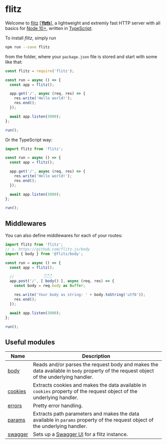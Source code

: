 # flitz

Welcome to [flitz](https://github.com/flitz-js/flitz) [[**ˈflɪt͡s**](https://en.wikipedia.org/wiki/Naming_conventions_of_the_International_Phonetic_Alphabet)], a lightweight and extremly fast HTTP server with all basics for [Node 10+](https://nodejs.org/docs/latest-v10.x/api/http.html), written in [TypeScript](https://www.typescriptlang.org/).

To install *flitz*, simply run

```bash
npm run --save flitz
```

from the folder, where your `package.json` file is stored and start with some like that:

```javascript
const flitz = require('flitz');

const run = async () => {
  const app = flitz();

  app.get('/', async (req, res) => {
    res.write('Hello world!');
    res.end();
  });

  await app.listen(3000);
};

run();
```

Or the TypeScript way:

```typescript
import flitz from 'flitz';

const run = async () => {
  const app = flitz();

  app.get('/', async (req, res) => {
    res.write('Hello world!');
    res.end();
  });

  await app.listen(3000);
};

run();
```

## Middlewares

You can also define middlewares for each of your routes:

```typescript
import flitz from 'flitz';
// s. https://github.com/flitz-js/body
import { body } from '@flitz/body';

const run = async () => {
  const app = flitz();

  //             👇👇👇
  app.post('/', [ body() ], async (req, res) => {
    const body = req.body as Buffer;

    res.write('Your body as string: ' + body.toString('utf8'));
    res.end();
  });

  await app.listen(3000);
};

run();
```

## Useful modules

| Name | Description |
|---|---|
| [body](https://github.com/flitz-js/body) | Reads and/or parses the request body and makes the data available in `body` property of the request object of the underlying handler. |
| [cookies](https://github.com/flitz-js/cookies) | Extracts cookies and makes the data available in `cookies` property of the request object of the underlying handler. |
| [errors](https://github.com/flitz-js/errors) | Pretty error handling. |
| [params](https://github.com/flitz-js/params) | Extracts path parameters and makes the data available in `params` property of the request object of the underlying handler. |
| [swagger](https://github.com/flitz-js/swagger) | Sets up a [Swagger UI](https://github.com/swagger-api/swagger-ui) for a flitz instance. |
